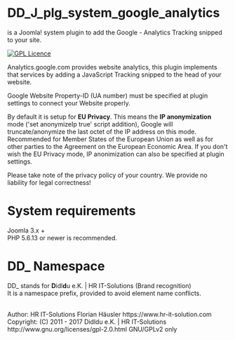 # DD_J_plg_system_google_analytics
is a Joomla! system plugin to add the Google - Analytics Tracking snipped to your site.

[![GPL Licence](https://badges.frapsoft.com/os/gpl/gpl.png?v=102)](https://opensource.org/licenses/GPL-2.0/)  

Analytics.google.com provides website analytics, this plugin implements that services by adding a JavaScript Tracking snipped to the head of your website.<br>

Google Website Property-ID (UA number) must be specified at plugin settings to connect your Website properly.

By default it is setup for **EU Privacy**. This means the **IP anonymization** mode ('set anonymizeIp true' script addition), Google will truncate/anonymize the last octet of the IP address on this mode. Recommended for Member States of the European Union as well as for other parties to the Agreement on the European Economic Area.
If you don't wish the EU Privacy mode, IP anonimization can also be specified at plugin settings.

Please take note of the privacy policy of your country. We provide no liability for legal correctness!

# System requirements
Joomla 3.x +                                                                                <br>
PHP 5.6.13 or newer is recommended.

# DD_ Namespace
DD_ stands for  **D**idl**d**u e.K. | HR IT-Solutions (Brand recognition)                   <br>
It is a namespace prefix, provided to avoid element name conflicts.

<br>
Author: HR IT-Solutions Florian Häusler https://www.hr-it-solution.com                      <br>
Copyright: (C) 2011 - 2017 Didldu e.K. | HR IT-Solutions                                    <br>
http://www.gnu.org/licenses/gpl-2.0.html GNU/GPLv2 only
